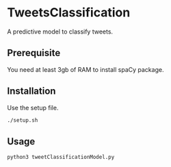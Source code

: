 # TweetsClassification

A predictive model to classify tweets.

## Prerequisite
You need at least 3gb of RAM to install spaCy package.

## Installation

Use the setup file.

```bash
./setup.sh
```

## Usage

```python
python3 tweetClassificationModel.py
```